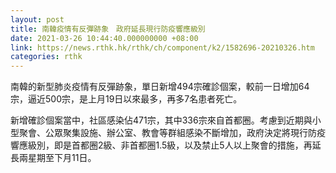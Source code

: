 ```yaml
---
layout: post
title: 南韓疫情有反彈跡象　政府延長現行防疫響應級別
date: 2021-03-26 10:44:40.000000000 +08:00
link: https://news.rthk.hk/rthk/ch/component/k2/1582696-20210326.htm
categories: rthk
---
```


南韓的新型肺炎疫情有反彈跡象，單日新增494宗確診個案，較前一日增加64宗，逼近500宗，是上月19日以來最多，再多7名患者死亡。

新增確診個案當中，社區感染佔471宗，其中336宗來自首都圈。考慮到近期與小型聚會、公眾聚集設施、辦公室、教會等群組感染不斷增加，政府決定將現行防疫響應級別，即是首都圈2級、非首都圈1.5級，以及禁止5人以上聚會的措施，再延長兩星期至下月11日。
